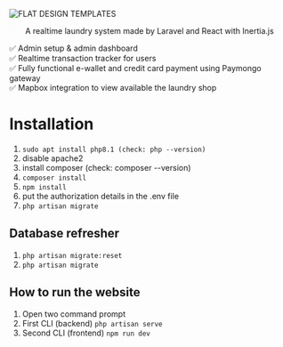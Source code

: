 ![FLAT DESIGN TEMPLATES](https://github.com/RetroGhosty/laundry-system/assets/54449218/7037bcb8-694a-4618-98c6-fa726ad5eea8)

<p align="center">
A realtime laundry system made by Laravel and React with Inertia.js   
</p>
✅ Admin setup & admin dashboard<br/>
✅ Realtime transaction tracker for users<br/>
✅ Fully functional e-wallet and credit card payment using Paymongo gateway<br/>
✅ Mapbox integration to view available the laundry shop<br/>

# Installation

1. `sudo apt install php8.1 (check: php --version)`
2. disable apache2
3. install composer (check: composer --version)
4. `composer install`
5. `npm install`
6. put the authorization details in the .env file
7. `php artisan migrate`

## Database refresher

1. `php artisan migrate:reset`
2. `php artisan migrate`

## How to run the website

1. Open two command prompt
2. First CLI (backend) `php artisan serve`
3. Second CLI (frontend) `npm run dev`
